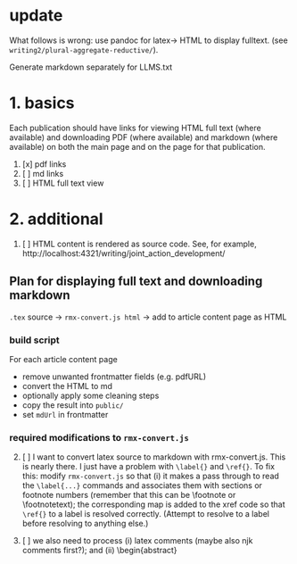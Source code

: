 # update

What follows is wrong: use pandoc for latex-> HTML to display fulltext. (see `writing2/plural-aggregate-reductive/`).

Generate markdown separately for LLMS.txt


# 1. basics

Each publication should have links for viewing HTML full text (where available) and downloading PDF (where available) and markdown (where available) on both the main page and on the page for that publication.

1. [x] pdf links
2. [ ] md links
3. [ ] HTML full text view


# 2. additional

1. [ ] HTML content is rendered as source code. See, for example, http://localhost:4321/writing/joint_action_development/

## Plan for displaying full text and downloading markdown

`.tex` source -> `rmx-convert.js html` -> add to article content page as HTML

### build script
For each article content page
  * remove unwanted frontmatter fields (e.g. pdfURL)
  * convert the HTML to md
  * optionally apply some cleaning steps
  * copy the result into `public/`
  * set `mdUrl` in frontmatter


### required modifications to `rmx-convert.js` 

2. [ ] I want to convert latex source to markdown with rmx-convert.js. This is nearly there. I just have a problem with `\label{}` and `\ref{}`. To fix this: modify `rmx-convert.js` so that (i) it makes a pass through to read the `\label{...}` commands and associates them with sections or footnote numbers (remember that this can be \footnote or \footnotetext); the corresponding map is added to the xref code so that `\ref{}` to a label is resolved correctly. (Attempt to resolve to a label before resolving to anything else.)

3. [ ] we also need to process (i) latex comments (maybe also njk comments first?); and (ii) \begin{abstract}

